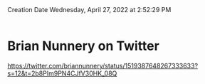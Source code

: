 <div></b>Creation Date</b> Wednesday, April 27, 2022 at 2:52:29 PM<br></div><div><br></div><div><h1>Brian Nunnery on Twitter</h1></div>
<div><a href=https://twitter.com/briannunnery/status/1519387648267333633?s=12&t=2b8PIm9PN4CJfV30HK_08Q>https://twitter.com/briannunnery/status/1519387648267333633?s=12&t=2b8PIm9PN4CJfV30HK_08Q</a><br></div>

